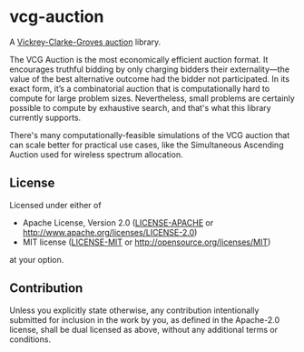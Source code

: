 # vcg-auction

A [Vickrey-Clarke-Groves
auction](https://en.wikipedia.org/wiki/Vickrey%E2%80%93Clarke%E2%80%93Groves_auction)
library.

The VCG Auction is the most economically efficient auction format. It
encourages truthful bidding by only charging bidders their externality—the
value of the best alternative outcome had the bidder not participated. In its
exact form, it’s a combinatorial auction that is computationally hard to
compute for large problem sizes. Nevertheless, small problems are certainly
possible to compute by exhaustive search, and that's what this library
currently supports.

There's many computationally-feasible simulations of the VCG auction that can
scale better for practical use cases, like the Simultaneous Ascending Auction
used for wireless spectrum allocation.

## License

Licensed under either of

 * Apache License, Version 2.0
   ([LICENSE-APACHE](LICENSE-APACHE) or http://www.apache.org/licenses/LICENSE-2.0)
 * MIT license
   ([LICENSE-MIT](LICENSE-MIT) or http://opensource.org/licenses/MIT)

at your option.

## Contribution

Unless you explicitly state otherwise, any contribution intentionally submitted
for inclusion in the work by you, as defined in the Apache-2.0 license, shall be
dual licensed as above, without any additional terms or conditions.
